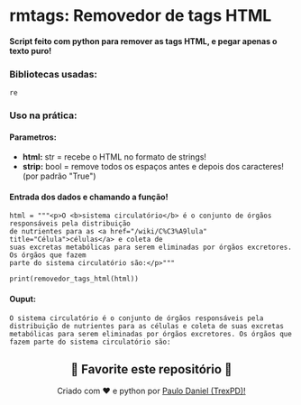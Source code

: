 # rmtags: Removedor de tags HTML

#### Script feito com python para remover as tags HTML, e pegar apenas o texto puro!

### Bibliotecas usadas:

```re```

### Uso na prática:

#### Parametros:

- **html:** str = recebe o HTML no formato de strings!
- **strip:** bool = remove todos os espaços antes e depois dos caracteres! (por padrão "True")

#### Entrada dos dados e chamando a função!
```
html = """<p>O <b>sistema circulatório</b> é o conjunto de órgãos responsáveis pela distribuição
de nutrientes para as <a href="/wiki/C%C3%A9lula" title="Célula">células</a> e coleta de
suas excretas metabólicas para serem eliminadas por órgãos excretores. Os órgãos que fazem
parte do sistema circulatório são:</p>"""

print(removedor_tags_html(html))
```

#### Ouput:
```
O sistema circulatório é o conjunto de órgãos responsáveis pela distribuição de nutrientes para as células e coleta de suas excretas metabólicas para serem eliminadas por órgãos excretores. Os órgãos que fazem parte do sistema circulatório são:
```


<h2 align="center">
    <strong>🌟
        Favorite este repositório 
    </strong>🌟
</h2>


<p align="center">
    Criado com ❤️ e python por
        <a href="https://github.com/TrexPD">
            Paulo Daniel (TrexPD)!
        </a>
</p> 
